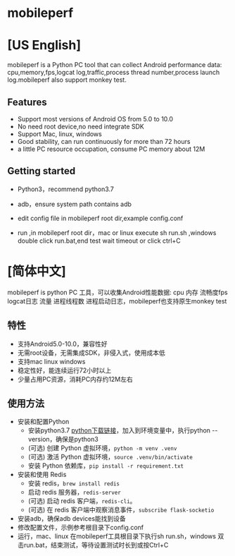 # mobileperf
# [US English]

mobileperf is a Python PC tool  that can collect Android performance data: cpu,memory,fps,logcat log,traffic,process thread number,process launch log.mobileperf also support monkey test.

## Features

 * Support most versions of Android OS from 5.0 to 10.0
 * No need root device,no need integrate SDK
 * Support Mac, linux, windows
 * Good stability, can run continuously for more than 72 hours
 * a little PC resource occupation, consume PC memory about 12M

## Getting started

- Python3，recommend python3.7
- adb，ensure system path contains adb

- edit config file in mobileperf root dir,example config.conf
- run ,in mobileperf root dir，mac or linux execute sh run.sh ,windows double click run.bat,end test wait timeout or click ctrl+C

# [简体中文]

mobileperf is python PC 工具，可以收集Android性能数据: cpu 内存 流畅度fps logcat日志 流量 进程线程数 进程启动日志，mobileperf也支持原生monkey test

## 特性

- 支持Android5.0-10.0，兼容性好
- 无需root设备，无需集成SDK，非侵入式，使用成本低
- 支持mac linux windows
- 稳定性好，能连续运行72小时以上
- 少量占用PC资源，消耗PC内存约12M左右

## 使用方法

- 安装和配置Python
    - 安装python3.7 [python下载链接](https://www.python.org/downloads/)，加入到环境变量中，执行python --version，确保是python3
    - (可选) 创建 Python 虚拟环境，`python -m venv .venv`
    - (可选) 激活 Python 虚拟环境，`source .venv/bin/activate`
    - 安装 Python 依赖库，`pip install -r requirement.txt`
- 安装和使用 Redis
    - 安装 redis，`brew install redis`
    - 启动 redis 服务器，`redis-server`
    - (可选) 启动 redis 客户端，`redis-cli`。
    - (可选) 在 redis 客户端中观察消息事件，`subscribe flask-socketio`
- 安装adb，确保adb devices能找到设备
- 修改配置文件，示例参考根目录下config.conf
- 运行，mac、linux 在mobileperf工具根目录下执行sh run.sh，windows 双击run.bat，结束测试，等待设置测试时长到或按Ctrl+C
